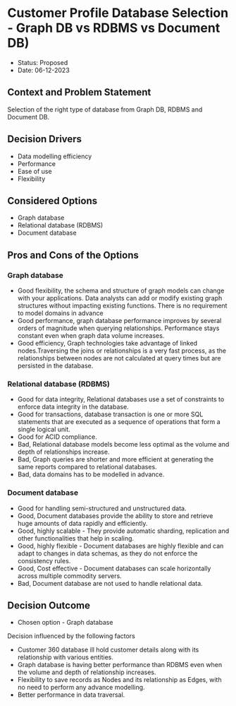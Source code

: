 # Customer Profile Database Selection - Graph DB vs RDBMS vs Document DB)

* Status: Proposed
* Date:  06-12-2023

## Context and Problem Statement

Selection of the right type of database from Graph DB, RDBMS and Document DB. 

## Decision Drivers

* Data modelling efficiency
* Performance
* Ease of use
* Flexibility

## Considered Options

* Graph database
* Relational database (RDBMS)
* Document database

## Pros and Cons of the Options

### Graph database

* Good flexibility, the schema and structure of graph models can change with your applications. Data analysts can add or modify existing graph structures without impacting existing functions. There is no requirement to model domains in advance
* Good performance, graph database performance improves by several orders of magnitude when querying relationships. Performance stays constant even when graph data volume increases.
* Good efficiency, Graph technologies take advantage of linked nodes.Traversing the joins or relationships is a very fast process, as the relationships between nodes are not calculated at query times but are persisted in the database.

### Relational database (RDBMS)

* Good for data integrity, Relational databases use a set of constraints to enforce data integrity in the database.
* Good for transactions, database transaction is one or more SQL statements that are executed as a sequence of operations that form a single logical unit.
* Good for ACID compliance.
* Bad, Relational database models become less optimal as the volume and depth of relationships increase.
* Bad, Graph queries are shorter and more efficient at generating the same reports compared to relational databases.
* Bad, data domains has to be modelled in advance.

### Document database

* Good for handling semi-structured and unstructured data.
* Good, Document databases provide the ability to store and retrieve huge amounts of data rapidly and efficiently.
* Good, highly scalable - They provide automatic sharding, replication and other functionalities that help in scaling.
* Good, highly flexible - Document databases are highly flexible and can adapt to changes in data schemas, as they do not enforce the consistency rules.
* Good, Cost effective - Document databases can scale horizontally across multiple commodity servers.
* Bad, Document database are not used to handle relational data.

## Decision Outcome

* Chosen option - Graph database

Decision influenced by the following factors
* Customer 360 database ill hold customer details along with its relationship with various entities.
* Graph database is having better performance than RDBMS even when the volume and depth of relationship increases.
* Flexibility to save records as Nodes and its relationship as Edges, with no need to perform any advance modelling.
* Better performance in data traversal.